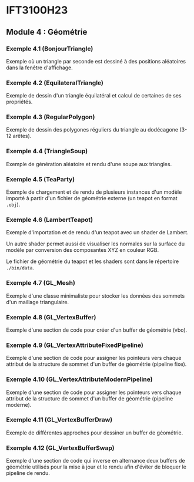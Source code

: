 # IFT3100H23

## Module 4 : Géométrie

### Exemple 4.1 (BonjourTriangle)

Exemple où un triangle par seconde est dessiné à des positions aléatoires dans la fenêtre d'affichage.

### Exemple 4.2 (EquilateralTriangle)

Exemple de dessin d'un triangle équilatéral et calcul de certaines de ses propriétés.

### Exemple 4.3 (RegularPolygon)

Exemple de dessin des polygones réguliers du triangle au dodécagone (3-12 arêtes).

### Exemple 4.4 (TriangleSoup)

Exemple de génération aléatoire et rendu d'une soupe aux triangles.

### Exemple 4.5 (TeaParty)

Exemple de chargement et de rendu de plusieurs instances d'un modèle importé à partir d'un fichier de géométrie externe (un teapot en format `.obj`).

### Exemple 4.6 (LambertTeapot)

Exemple d'importation et de rendu d'un teapot avec un shader de Lambert.

Un autre shader permet aussi de visualiser les normales sur la surface du modèle par conversion des composantes XYZ en couleur RGB.

Le fichier de géométrie du teapot et les shaders sont dans le répertoire `./bin/data`.

### Exemple 4.7 (GL_Mesh)

Exemple d'une classe minimaliste pour stocker les données des sommets d'un maillage triangulaire.

### Exemple 4.8 (GL_VertexBuffer)

Exemple d'une section de code pour créer d'un buffer de géométrie (vbo).

### Exemple 4.9 (GL_VertexAttributeFixedPipeline)

Exemple d'une section de code pour assigner les pointeurs vers chaque attribut de la structure de sommet d'un buffer de géométrie (pipeline fixe).

### Exemple 4.10 (GL_VertexAttributeModernPipeline)

Exemple d'une section de code pour assigner les pointeurs vers chaque attribut de la structure de sommet d'un buffer de géométrie (pipeline moderne).

### Exemple 4.11 (GL_VertexBufferDraw)

Exemple de différentes approches pour dessiner un buffer de géométrie.

### Exemple 4.12 (GL_VertexBufferSwap)

Exemple d'une section de code qui inverse en alternance deux buffers de géométrie utilisés pour la mise à jour et le rendu afin d'éviter de bloquer le pipeline de rendu.
